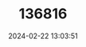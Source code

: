 ---
title: "136816"
category: "Apodemus epimelas"
draft: false
date: 2024-02-22 13:03:51
languages:
  French: ["Mulot Des Balkans"]
  German: ["Westliche Felsenmaus"]
  English: ["Western Broad-toothed Field Mouse"]
---